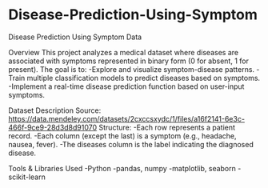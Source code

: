 # Disease-Prediction-Using-Symptom
Disease Prediction Using Symptom Data

Overview
This project analyzes a medical dataset where diseases are associated with symptoms represented in binary form (0 for absent, 1 for present). The goal is to:
    -Explore and visualize symptom-disease patterns.
    -Train multiple classification models to predict diseases based on symptoms.
    -Implement a real-time disease prediction function based on user-input symptoms.

Dataset Description
Source: https://data.mendeley.com/datasets/2cxccsxydc/1/files/a16f2141-6e3c-466f-9ce9-28d3d8d91070
Structure:
    -Each row represents a patient record.
    -Each column (except the last) is a symptom (e.g., headache, nausea, fever).
    -The diseases column is the label indicating the diagnosed disease.

Tools & Libraries Used
    -Python
    -pandas, numpy
    -matplotlib, seaborn
    -scikit-learn

